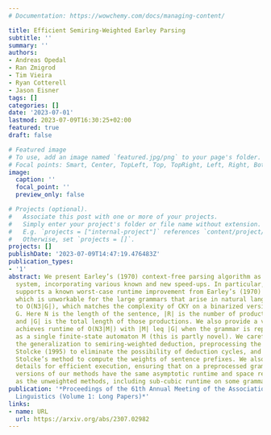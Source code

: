 ```yaml
---
# Documentation: https://wowchemy.com/docs/managing-content/

title: Efficient Semiring-Weighted Earley Parsing
subtitle: ''
summary: ''
authors:
- Andreas Opedal
- Ran Zmigrod
- Tim Vieira
- Ryan Cotterell
- Jason Eisner
tags: []
categories: []
date: '2023-07-01'
lastmod: 2023-07-09T16:30:25+02:00
featured: true
draft: false

# Featured image
# To use, add an image named `featured.jpg/png` to your page's folder.
# Focal points: Smart, Center, TopLeft, Top, TopRight, Left, Right, BottomLeft, Bottom, BottomRight.
image:
  caption: ''
  focal_point: ''
  preview_only: false

# Projects (optional).
#   Associate this post with one or more of your projects.
#   Simply enter your project's folder or file name without extension.
#   E.g. `projects = ["internal-project"]` references `content/project/deep-learning/index.md`.
#   Otherwise, set `projects = []`.
projects: []
publishDate: '2023-07-09T14:47:19.476483Z'
publication_types:
- '1'
abstract: We present Earley’s (1970) context-free parsing algorithm as a deduction
  system, incorporating various known and new speed-ups. In particular, our presentation
  supports a known worst-case runtime improvement from Earley’s (1970) O(N3|G||R|),
  which is unworkable for the large grammars that arise in natural language processing,
  to O(N3|G|), which matches the complexity of CKY on a binarized version of the grammar
  G. Here N is the length of the sentence, |R| is the number of productions in G,
  and |G| is the total length of those productions. We also provide a version that
  achieves runtime of O(N3|M|) with |M| leq |G| when the grammar is represented compactly
  as a single finite-state automaton M (this is partly novel). We carefully treat
  the generalization to semiring-weighted deduction, preprocessing the grammar like
  Stolcke (1995) to eliminate the possibility of deduction cycles, and further generalize
  Stolcke’s method to compute the weights of sentence prefixes. We also provide implementation
  details for efficient execution, ensuring that on a preprocessed grammar, the semiring-weighted
  versions of our methods have the same asymptotic runtime and space requirements
  as the unweighted methods, including sub-cubic runtime on some grammars.
publication: '*Proceedings of the 61th Annual Meeting of the Association for Computational
  Linguistics (Volume 1: Long Papers)*'
links:
- name: URL
  url: https://arxiv.org/abs/2307.02982
---
```

